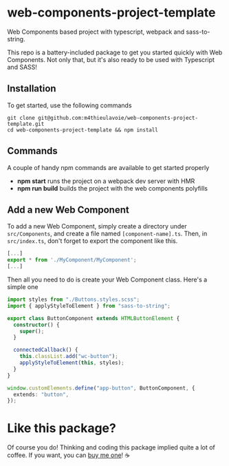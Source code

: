 # web-components-project-template

Web Components based project with typescript, webpack and sass-to-string.

This repo is a battery-included package to get you started quickly with Web Components. Not only that, but it's also ready to be used with Typescript and SASS!

## Installation

To get started, use the following commands

```
git clone git@github.com:m4thieulavoie/web-components-project-template.git
cd web-components-project-template && npm install
```

## Commands

A couple of handy npm commands are available to get started properly

- **npm start** runs the project on a webpack dev server with HMR
- **npm run build** builds the project with the web components polyfills

## Add a new Web Component

To add a new Web Component, simply create a directory under `src/Components`, and create a file named `[component-name].ts`. Then, in `src/index.ts`, don't forget to export the component like this.

```ts
[...]
export * from './MyComponent/MyComponent';
[...]
```

Then all you need to do is create your Web Component class. Here's a simple one

```ts
import styles from "./Buttons.styles.scss";
import { applyStyleToElement } from "sass-to-string";

export class ButtonComponent extends HTMLButtonElement {
  constructor() {
    super();
  }

  connectedCallback() {
    this.classList.add("wc-button");
    applyStyleToElement(this, styles);
  }
}

window.customElements.define("app-button", ButtonComponent, {
  extends: "button",
});
```

# Like this package?

Of course you do! Thinking and coding this package implied quite a lot of coffee. If you want, you can [buy me one](https://buymeacoff.ee/mathieulavoie)! ☕️
